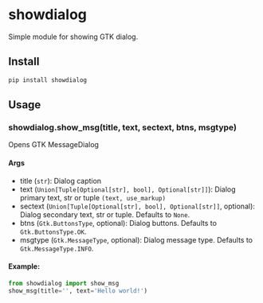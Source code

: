 # showdialog
Simple module for showing GTK dialog.

## Install
```bash
pip install showdialog
```

## Usage

### showdialog.show_msg(title, text, sectext, btns, msgtype)
Opens GTK MessageDialog

#### Args
- title (`str`): Dialog caption
- text (`Union[Tuple[Optional[str], bool], Optional[str]]`): Dialog primary text, str or tuple `(text, use_markup)`
- sectext (`Union[Tuple[Optional[str], bool], Optional[str]]`, optional): Dialog secondary text, str or tuple. Defaults to `None`.
- btns (`Gtk.ButtonsType`, optional): Dialog buttons. Defaults to `Gtk.ButtonsType.OK`.
- msgtype (`Gtk.MessageType`, optional): Dialog message type. Defaults to `Gtk.MessageType.INFO`.

#### Example:
```python
from showdialog import show_msg
show_msg(title='', text='Hello world!')
```
